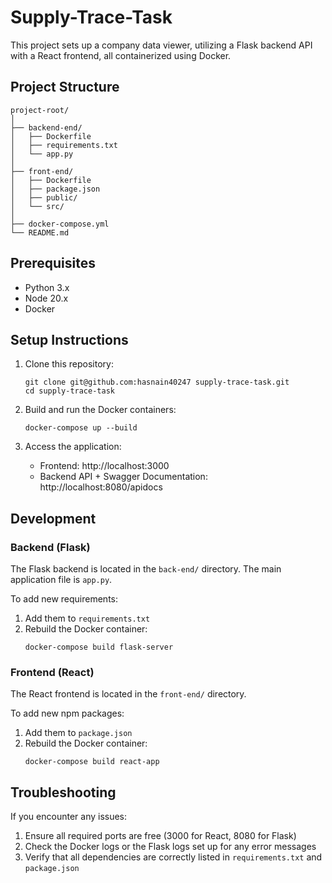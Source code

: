 # Supply-Trace-Task

This project sets up a company data viewer, utilizing a Flask backend API with a React frontend, all containerized using Docker.

## Project Structure

```
project-root/
│
├── backend-end/
│   ├── Dockerfile
│   ├── requirements.txt
│   └── app.py
│
├── front-end/
│   ├── Dockerfile
│   ├── package.json
│   ├── public/
│   └── src/
│
├── docker-compose.yml
└── README.md
```

## Prerequisites
- Python 3.x
- Node 20.x
- Docker

## Setup Instructions

1. Clone this repository:
   ```
   git clone git@github.com:hasnain40247 supply-trace-task.git
   cd supply-trace-task
   ```

2. Build and run the Docker containers:
   ```
   docker-compose up --build
   ```

3. Access the application:
   - Frontend: http://localhost:3000
   - Backend API + Swagger Documentation: http://localhost:8080/apidocs

## Development

### Backend (Flask)

The Flask backend is located in the `back-end/` directory. The main application file is `app.py`.

To add new requirements:
1. Add them to `requirements.txt`
2. Rebuild the Docker container:
   ```
   docker-compose build flask-server
   ```

### Frontend (React)

The React frontend is located in the `front-end/` directory.

To add new npm packages:
1. Add them to `package.json`
2. Rebuild the Docker container:
   ```
   docker-compose build react-app
   ```



## Troubleshooting

If you encounter any issues:

1. Ensure all required ports are free (3000 for React, 8080 for Flask)
2. Check the Docker logs or the Flask logs set up for any error messages
3. Verify that all dependencies are correctly listed in `requirements.txt` and `package.json`

